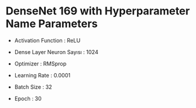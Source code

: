 # DenseNet 169 with Hyperparameter Name Parameters

- Activation Function : ReLU

- Dense Layer Neuron Sayısı : 1024

- Optimizer : RMSprop

- Learning Rate : 0.0001
  
- Batch Size : 32

- Epoch : 30
